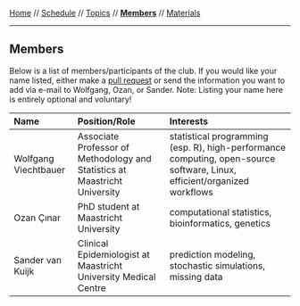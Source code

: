 [Home](README.md) // [Schedule](schedule.md) // [Topics](topics.md) // **[Members](members.md)** // [Materials](/materials/materials.md)

---

## Members

Below is a list of members/participants of the club. If you would like your name listed, either make a [pull request](https://help.github.com/articles/about-pull-requests/) or send the information you want to add via e-mail to Wolfgang, Ozan, or Sander. Note: Listing your name here is entirely optional and voluntary!

Name | Position/Role | Interests
:--- | :------------ | :--------
Wolfgang Viechtbauer | Associate Professor of Methodology and Statistics at Maastricht University | statistical programming (esp. R), high-performance computing, open-source software, Linux, efficient/organized workflows
Ozan Çınar | PhD student at Maastricht University | computational statistics, bioinformatics, genetics
Sander van Kuijk | Clinical Epidemiologist at Maastricht University Medical Centre | prediction modeling, stochastic simulations, missing data
